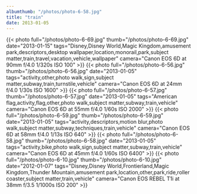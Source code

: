 ```yaml
---
albumthumb: "/photos/photo-6-58.jpg"
title: "train"
date: 2013-01-05
---
```

{{< photo full="/photos/photo-6-69.jpg" thumb="/photos/photo-6-69.jpg" date="2013-01-15" tags="Disney,Disney World,Magic Kingdom,amusement park,descriptors,desktop wallpaper,location,monorail,park,subject matter,train,travel,vacation,vehicle,wallpaper" camera="Canon EOS 6D at 90mm f/4.0 1/320s ISO 100" >}}
{{< photo full="/photos/photo-6-56.jpg" thumb="/photos/photo-6-56.jpg" date="2013-01-05" tags="activity,other,photo walk,sign,subject matter,subway,train,turnstile,vehicle" camera="Canon EOS 6D at 24mm f/4.0 1/30s ISO 1600" >}}
{{< photo full="/photos/photo-6-57.jpg" thumb="/photos/photo-6-57.jpg" date="2013-01-05" tags="American flag,activity,flag,other,photo walk,subject matter,subway,train,vehicle" camera="Canon EOS 6D at 55mm f/4.0 1/60s ISO 2000" >}}
{{< photo full="/photos/photo-6-59.jpg" thumb="/photos/photo-6-59.jpg" date="2013-01-05" tags="activity,descriptors,motion blur,photo walk,subject matter,subway,techniques,train,vehicle" camera="Canon EOS 6D at 58mm f/4.0 1/13s ISO 640" >}}
{{< photo full="/photos/photo-6-58.jpg" thumb="/photos/photo-6-58.jpg" date="2013-01-05" tags="activity,bike,photo walk,sign,subject matter,subway,train,vehicle" camera="Canon EOS 6D at 45mm f/4.0 1/60s ISO 6400" >}}
{{< photo full="/photos/photo-6-10.jpg" thumb="/photos/photo-6-10.jpg" date="2012-01-07" tags="Disney,Disney World,Frontierland,Magic Kingdom,Thunder Mountain,amusement park,location,other,park,ride,roller coaster,subject matter,train,vehicle" camera="Canon EOS REBEL T1i at 38mm f/3.5 1/1000s ISO 200" >}}
